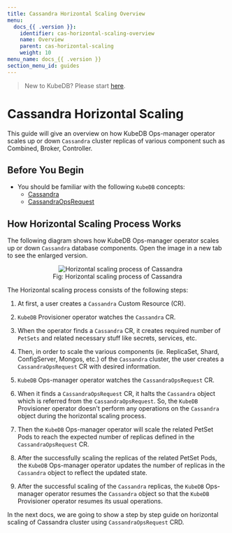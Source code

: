 ```yaml
---
title: Cassandra Horizontal Scaling Overview
menu:
  docs_{{ .version }}:
    identifier: cas-horizontal-scaling-overview
    name: Overview
    parent: cas-horizontal-scaling
    weight: 10
menu_name: docs_{{ .version }}
section_menu_id: guides
---
```


> New to KubeDB? Please start [here](/docs/README.md).

# Cassandra Horizontal Scaling

This guide will give an overview on how KubeDB Ops-manager operator scales up or down `Cassandra` cluster replicas of various component such as Combined, Broker, Controller.

## Before You Begin

- You should be familiar with the following `KubeDB` concepts:
    - [Cassandra](/docs/guides/cassandra/concepts/cassandra.md)
    - [CassandraOpsRequest](/docs/guides/cassandra/concepts/cassandraopsrequest.md)

## How Horizontal Scaling Process Works

The following diagram shows how KubeDB Ops-manager operator scales up or down `Cassandra` database components. Open the image in a new tab to see the enlarged version.

<figure align="center">
  <img alt="Horizontal scaling process of Cassandra" src="/docs/images/day-2-operation/cassandra/cas-horizontal-scaling.svg">
<figcaption align="center">Fig: Horizontal scaling process of Cassandra</figcaption>
</figure>

The Horizontal scaling process consists of the following steps:

1. At first, a user creates a `Cassandra` Custom Resource (CR).

2. `KubeDB` Provisioner  operator watches the `Cassandra` CR.

3. When the operator finds a `Cassandra` CR, it creates required number of `PetSets` and related necessary stuff like secrets, services, etc.

4. Then, in order to scale the various components (ie. ReplicaSet, Shard, ConfigServer, Mongos, etc.) of the `Cassandra` cluster, the user creates a `CassandraOpsRequest` CR with desired information.

5. `KubeDB` Ops-manager operator watches the `CassandraOpsRequest` CR.

6. When it finds a `CassandraOpsRequest` CR, it halts the `Cassandra` object which is referred from the `CassandraOpsRequest`. So, the `KubeDB` Provisioner  operator doesn't perform any operations on the `Cassandra` object during the horizontal scaling process.

7. Then the `KubeDB` Ops-manager operator will scale the related PetSet Pods to reach the expected number of replicas defined in the `CassandraOpsRequest` CR.

8. After the successfully scaling the replicas of the related PetSet Pods, the `KubeDB` Ops-manager operator updates the number of replicas in the `Cassandra` object to reflect the updated state.

9. After the successful scaling of the `Cassandra` replicas, the `KubeDB` Ops-manager operator resumes the `Cassandra` object so that the `KubeDB` Provisioner  operator resumes its usual operations.

In the next docs, we are going to show a step by step guide on horizontal scaling of Cassandra cluster using `CassandraOpsRequest` CRD.